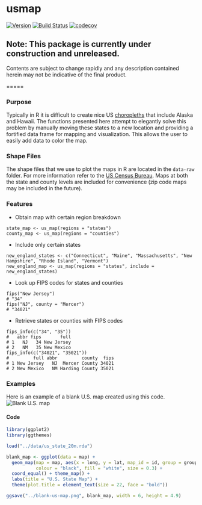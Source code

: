 # usmap
[![Version](https://badge.fury.io/gh/pdil%2Fusmap.svg)](https://github.com/pdil/usmap/releases) [![Build Status](https://travis-ci.org/pdil/usmap.svg?branch=master)](https://travis-ci.org/pdil/usmap) [![codecov](https://codecov.io/gh/pdil/usmap/branch/master/graph/badge.svg)](https://codecov.io/gh/pdil/usmap)

## Note: This package is currently under construction and unreleased.
Contents are subject to change rapidly and any description contained herein may not be indicative of the final product.

=====

### Purpose
Typically in R it is difficult to create nice US [choropleths](http://en.wikipedia.org/wiki/Choropleth) that include Alaska and Hawaii. The functions presented here attempt to elegantly solve this problem by manually moving these states to a new location and providing a fortified data frame for mapping and visualization. This allows the user to easily add data to color the map.

### Shape Files
The shape files that we use to plot the maps in R are located in the `data-raw` folder. For more information refer to the [US Census Bureau](https://www.census.gov/geo/maps-data/data/tiger-cart-boundary.html). Maps at both the state and county levels are included for convenience (zip code maps may be included in the future).

### Features
* Obtain map with certain region breakdown
```{r}
state_map <- us_map(regions = "states")
county_map <- us_map(regions = "counties")
```
* Include only certain states
```{r}
new_england_states <- c("Connecticut", "Maine", "Massachusetts", "New Hampshire", "Rhode Island", "Vermont")
new_england_map <- us_map(regions = "states", include = new_england_states)
```
* Look up FIPS codes for states and counties
```{r}
fips("New Jersey")
# "34"
fips("NJ", county = "Mercer")
# "34021"
```
* Retrieve states or counties with FIPS codes
```{r}
fips_info(c("34", "35"))
#   abbr fips       full
# 1   NJ   34 New Jersey
# 2   NM   35 New Mexico
fips_info(c("34021", "35021"))
#         full abbr         county  fips
# 1 New Jersey   NJ  Mercer County 34021
# 2 New Mexico   NM Harding County 35021
```

### Examples
Here is an example of a blank U.S. map created using this code.
![Blank U.S. map](https://github.com/pdil/us-map/blob/master/blank-state-map.png)

#### Code
``` r
library(ggplot2)
library(ggthemes)

load("../data/us_state_20m.rda")

blank_map <- ggplot(data = map) + 
  geom_map(map = map, aes(x = long, y = lat, map_id = id, group = group), 
           colour = "black", fill = "white", size = 0.3) +
  coord_equal() + theme_map() + 
  labs(title = "U.S. State Map") +
  theme(plot.title = element_text(size = 22, face = "bold"))

ggsave("../blank-us-map.png", blank_map, width = 6, height = 4.9)
```

